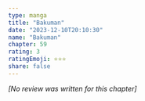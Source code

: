 ```yaml
---
type: manga
title: "Bakuman"
date: "2023-12-10T20:10:30"
name: "Bakuman"
chapter: 59
rating: 3
ratingEmoji: ⭐️⭐️⭐️
share: false
---
```


_[No review was written for this chapter]_
